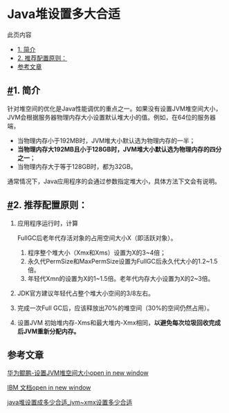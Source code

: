 # Java堆设置多大合适

此页内容

- [1. 简介](https://java.isture.com/java/jvm/java-jvm-optimization-size.html#_1-简介)
- [2. 推荐配置原则：](https://java.isture.com/java/jvm/java-jvm-optimization-size.html#_2-推荐配置原则)
- [参考文章](https://java.isture.com/java/jvm/java-jvm-optimization-size.html#参考文章)

## [#](https://java.isture.com/java/jvm/java-jvm-optimization-size.html#_1-简介)1. 简介

针对堆空间的优化是Java性能调优的重点之一。如果没有设置JVM堆空间大小，JVM会根据服务器物理内存大小设置默认堆大小的值。例如，在64位的服务器端，

- 当物理内存小于192MB时，JVM堆大小默认选为物理内存的一半；
- **当物理内存大192MB且小于128GB时，JVM堆大小默认选为物理内存的四分之一**；
- 当物理内存大于等于128GB时，都为32GB。

通常情况下，Java应用程序的会通过参数指定堆大小，具体方法下文会有说明。

## [#](https://java.isture.com/java/jvm/java-jvm-optimization-size.html#_2-推荐配置原则)2. 推荐配置原则：

1. 应用程序运行时，计算

   FullGC后老年代存活对象的占用空间大小X（即活跃对象）。

   1. 程序整个堆大小（Xmx和Xms）设置为X的3~4倍；
   2. 永久代PermSize和MaxPermSize设置为FullGC后永久代大小的1.2~1.5倍。
   3. 年轻代Xmn的设置为X的1~1.5倍。老年代内存大小设置为X的2~3倍。

2. JDK官方建议年轻代占整个堆大小空间的3/8左右。

3. 完成一次Full GC后，应该释放出70%的堆空间（30%的空间仍然占用）。

4. 设置JVM 初始堆内存-Xms和最大堆内-Xmx相同，**以避免每次垃圾回收完成后JVM重新分配内存。**

## 参考文章

[华为鲲鹏-设置JVM堆空间大小open in new window](https://support.huaweicloud.com/tuningtip-kunpenggrf/kunpengtuning_12_0063.html)

[IBM 文档open in new window](https://www.ibm.com/docs/zh/itcam-app-mgr/7.2.1?topic=spa-setting-maximum-java-heap-size-1)

[java堆设置成多少合适_jvm~xmx设置多少合适](https://blog.csdn.net/weixin_28782251/article/details/114547003)